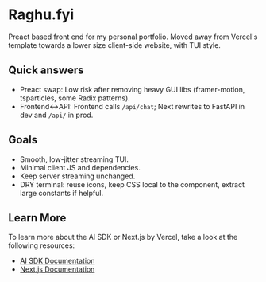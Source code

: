 # Raghu.fyi

Preact based front end for my personal portfolio. 
Moved away from Vercel's template towards a lower size client-side website, with TUI style. 

## Quick answers
- Preact swap: Low risk after removing heavy GUI libs (framer-motion, tsparticles, some Radix patterns).
- Frontend↔API: Frontend calls `/api/chat`; Next rewrites to FastAPI in dev and `/api/` in prod.

## Goals
- Smooth, low-jitter streaming TUI.
- Minimal client JS and dependencies.
- Keep server streaming unchanged.
- DRY terminal: reuse icons, keep CSS local to the component, extract large constants if helpful.

## Learn More

To learn more about the AI SDK or Next.js by Vercel, take a look at the following resources:

- [AI SDK Documentation](https://sdk.vercel.ai/docs)
- [Next.js Documentation](https://nextjs.org/docs)
